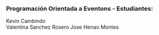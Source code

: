 ### Programación Orientada a Eventons - Estudiantes:   
Kevin Cambindo  
Valentina Sanchez Rosero
Jose Henao Montes
